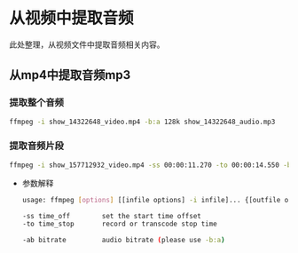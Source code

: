 # 从视频中提取音频

此处整理，从视频文件中提取音频相关内容。

## 从mp4中提取音频mp3

### 提取整个音频

```bash
ffmpeg -i show_14322648_video.mp4 -b:a 128k show_14322648_audio.mp3
```

### 提取音频片段

```bash
ffmpeg -i show_157712932_video.mp4 -ss 00:00:11.270 -to 00:00:14.550 -b:a 128k show_157712932_audio_000011270_000014550.mp3
```
* 参数解释
  ```bash
  usage: ffmpeg [options] [[infile options] -i infile]... {[outfile options] outfile}...

  -ss time_off        set the start time offset
  -to time_stop       record or transcode stop time

  -ab bitrate         audio bitrate (please use -b:a)
  ```
